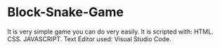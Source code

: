 # Block-Snake-Game

It is very simple game you can do very easily.
It is scripted with:
                    HTML.
                    CSS.
                    JAVASCRIPT.
Text Editor used: Visual Studio Code.
